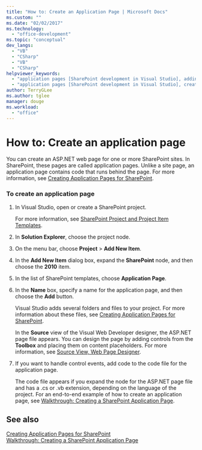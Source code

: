 ```yaml
---
title: "How to: Create an Application Page | Microsoft Docs"
ms.custom: ""
ms.date: "02/02/2017"
ms.technology: 
  - "office-development"
ms.topic: "conceptual"
dev_langs: 
  - "VB"
  - "CSharp"
  - "VB"
  - "CSharp"
helpviewer_keywords: 
  - "application pages [SharePoint development in Visual Studio], adding"
  - "application pages [SharePoint development in Visual Studio], creating"
author: TerryGLee
ms.author: tglee
manager: douge
ms.workload: 
  - "office"
---
```

# How to: Create an application page
  You can create an ASP.NET web page for one or more SharePoint sites. In SharePoint, these pages are called application pages. Unlike a site page, an application page contains code that runs behind the page. For more information, see [Creating Application Pages for SharePoint](../sharepoint/creating-application-pages-for-sharepoint.md).  
  
### To create an application page  
  
1.  In Visual Studio, open or create a SharePoint project.  
  
     For more information, see [SharePoint Project and Project Item Templates](../sharepoint/sharepoint-project-and-project-item-templates.md).  
  
2.  In **Solution Explorer**, choose the project node.  
  
3.  On the menu bar, choose **Project** > **Add New Item**.  
  
4.  In the **Add New Item** dialog box, expand the **SharePoint** node, and then choose the **2010** item.  
  
5.  In the list of SharePoint templates, choose **Application Page**.  
  
6.  In the **Name** box, specify a name for the application page, and then choose the **Add** button.  
  
     Visual Studio adds several folders and files to your project. For more information about these files, see [Creating Application Pages for SharePoint](../sharepoint/creating-application-pages-for-sharepoint.md).  
  
     In the **Source** view of the Visual Web Developer designer, the ASP.NET page file appears. You can design the page by adding controls from the **Toolbox** and placing them on content placeholders. For more information, see [Source View, Web Page Designer](http://msdn.microsoft.com/en-us/5911396b-fe51-4150-9ff1-b085f812862f).  
  
7.  If you want to handle control events, add code to the code file for the application page.  
  
     The code file appears if you expand the node for the ASP.NET page file and has a .cs or .vb extension, depending on the language of the project. For an end-to-end example of how to create an application page, see [Walkthrough: Creating a SharePoint Application Page](../sharepoint/walkthrough-creating-a-sharepoint-application-page.md).  
  
## See also
 [Creating Application Pages for SharePoint](../sharepoint/creating-application-pages-for-sharepoint.md)   
 [Walkthrough: Creating a SharePoint Application Page](../sharepoint/walkthrough-creating-a-sharepoint-application-page.md)  
  
